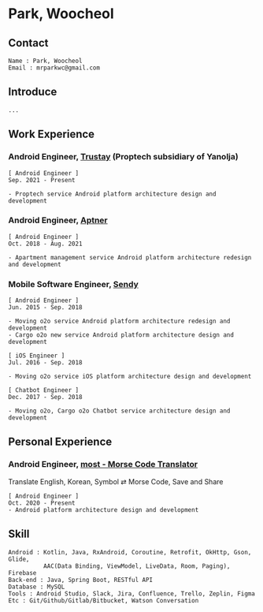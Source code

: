 # Park, Woocheol

## Contact
```
Name : Park, Woocheol
Email : mrparkwc@gmail.com
```
## Introduce
```
...
```
## Work Experience
### Android Engineer, [Trustay](https://www.trustay.me/) (Proptech subsidiary of Yanolja)
```
[ Android Engineer ]
Sep. 2021 - Present

- Proptech service Android platform architecture design and development
```
### Android Engineer, [Aptner](https://aptner.com/)
```
[ Android Engineer ]
Oct. 2018 - Aug. 2021

- Apartment management service Android platform architecture redesign and development
```
### Mobile Software Engineer, [Sendy](https://sendy.ai/)
```
[ Android Engineer ]
Jun. 2015 - Sep. 2018

- Moving o2o service Android platform architecture redesign and development
- Cargo o2o new service Android platform architecture design and development

[ iOS Engineer ]
Jul. 2016 - Sep. 2018

- Moving o2o service iOS platform architecture design and development

[ Chatbot Engineer ]
Dec. 2017 - Sep. 2018

- Moving o2o, Cargo o2o Chatbot service architecture design and development
```

## Personal Experience
### Android Engineer, [most - Morse Code Translator](https://play.google.com/store/apps/details?id=com.venchild.morse) 
Translate English, Korean, Symbol ⇄ Morse Code, Save and Share
```
[ Android Engineer ]
Oct. 2020 - Present
- Android platform architecture design and development
```

## Skill
```
Android : Kotlin, Java, RxAndroid, Coroutine, Retrofit, OkHttp, Gson, Glide, 
          AAC(Data Binding, ViewModel, LiveData, Room, Paging), Firebase
Back-end : Java, Spring Boot, RESTful API
Database : MySQL
Tools : Android Studio, Slack, Jira, Confluence, Trello, Zeplin, Figma
Etc : Git/Github/Gitlab/Bitbucket, Watson Conversation
```
